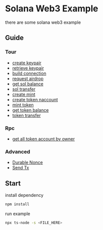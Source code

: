 # Solana Web3 Example

there are some solana web3 example

## Guide

### Tour

* [create keypair](tour/create-keypair/main.en.ts)
* [retrieve keypair](tour/retrieve-keypair/main.en.ts)
* [build connection](tour/create-connection/main.en.ts)
* [request airdrop](tour/request-airdrop/main.en.ts)
* [get sol balance](tour/get-sol-balance/main.en.ts)
* [sol transfer](tour/transfer/main.en.ts)
* [create mint](tour/create-mint/main.en.ts)
* [create token naccount](tour/create-token-account/main.en.ts)
* [mint token](tour/mint-to/main.en.ts)
* [get token balance](tour/get-token-balance/main.en.ts)
* [token transfer](tour/token-transfer/main.en.ts)

### Rpc

* [get all token account by owner](rpc/get-all-account-by-owner/main.ts)

### Advanced

* [Durable Nonce](advanced/durable-nonce/README.md)
* [Send Tx](advanced/send-tx/main.ts)

## Start

install dependency

```bash
npm install
```

run example

```bash
npx ts-node -s <FILE_HERE>
```

